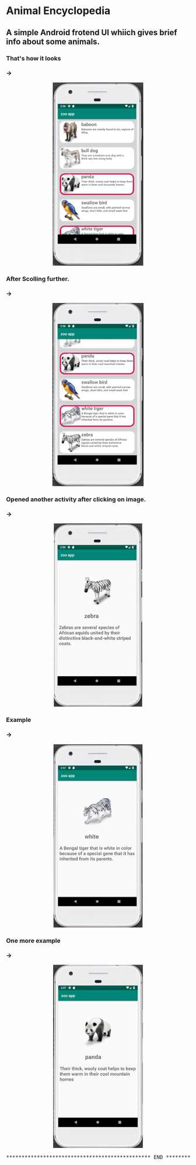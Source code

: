 # Animal Encyclopedia 
## A simple Android frotend UI whiich gives brief info about some animals.
### That's how it looks<br></br>->

<p align="center">
<img src="zoo1.png" height=500/>
</p>

### After Scolling further. <br></br>->
<p align="center">
<img src="zoo2.png" height=500/>
</p>

### Opened another activity after clicking on image.<br></br> ->
<p align="center">
<img src="zoo3.png" height=500/>
</p>

### Example <br></br>->
<p align="center">
<img src="zoo4.png" height=500/>
</p>

### One more example <br></br>->
<p align="center">
<img src="zoo5.png" height=500/>
</p>
<pre>
*********************************************** END *************************************************
</pre>
